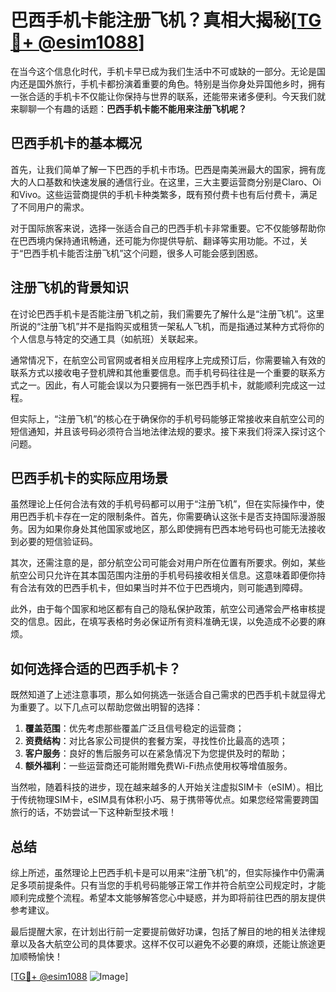 # 巴西手机卡能注册飞机？真相大揭秘[[TG💪+ @esim1088](https://t.me/s/esim1088)]

在当今这个信息化时代，手机卡早已成为我们生活中不可或缺的一部分。无论是国内还是国外旅行，手机卡都扮演着重要的角色。特别是当你身处异国他乡时，拥有一张合适的手机卡不仅能让你保持与世界的联系，还能带来诸多便利。今天我们就来聊聊一个有趣的话题：**巴西手机卡能不能用来注册飞机呢？**

## 巴西手机卡的基本概况

首先，让我们简单了解一下巴西的手机卡市场。巴西是南美洲最大的国家，拥有庞大的人口基数和快速发展的通信行业。在这里，三大主要运营商分别是Claro、Oi和Vivo。这些运营商提供的手机卡种类繁多，既有预付费卡也有后付费卡，满足了不同用户的需求。

对于国际旅客来说，选择一张适合自己的巴西手机卡非常重要。它不仅能够帮助你在巴西境内保持通讯畅通，还可能为你提供导航、翻译等实用功能。不过，关于“巴西手机卡能否注册飞机”这个问题，很多人可能会感到困惑。

## 注册飞机的背景知识

在讨论巴西手机卡是否能注册飞机之前，我们需要先了解什么是“注册飞机”。这里所说的“注册飞机”并不是指购买或租赁一架私人飞机，而是指通过某种方式将你的个人信息与特定的交通工具（如航班）关联起来。

通常情况下，在航空公司官网或者相关应用程序上完成预订后，你需要输入有效的联系方式以接收电子登机牌和其他重要信息。而手机号码往往是一个重要的联系方式之一。因此，有人可能会误以为只要拥有一张巴西手机卡，就能顺利完成这一过程。

但实际上，“注册飞机”的核心在于确保你的手机号码能够正常接收来自航空公司的短信通知，并且该号码必须符合当地法律法规的要求。接下来我们将深入探讨这个问题。

## 巴西手机卡的实际应用场景

虽然理论上任何合法有效的手机号码都可以用于“注册飞机”，但在实际操作中，使用巴西手机卡存在一定的限制条件。首先，你需要确认这张卡是否支持国际漫游服务。因为如果你身处其他国家或地区，那么即使拥有巴西本地号码也可能无法接收到必要的短信验证码。

其次，还需注意的是，部分航空公司可能会对用户所在位置有所要求。例如，某些航空公司只允许在其本国范围内注册的手机号码接收相关信息。这意味着即便你持有合法有效的巴西手机卡，但如果当时并不位于巴西境内，则可能遇到障碍。

此外，由于每个国家和地区都有自己的隐私保护政策，航空公司通常会严格审核提交的信息。因此，在填写表格时务必保证所有资料准确无误，以免造成不必要的麻烦。

## 如何选择合适的巴西手机卡？

既然知道了上述注意事项，那么如何挑选一张适合自己需求的巴西手机卡就显得尤为重要了。以下几点可以帮助您做出明智的选择：

1. **覆盖范围**：优先考虑那些覆盖广泛且信号稳定的运营商；
2. **资费结构**：对比各家公司提供的套餐方案，寻找性价比最高的选项；
3. **客户服务**：良好的售后服务可以在紧急情况下为您提供及时的帮助；
4. **额外福利**：一些运营商还可能附赠免费Wi-Fi热点使用权等增值服务。

当然啦，随着科技的进步，现在越来越多的人开始关注虚拟SIM卡（eSIM）。相比于传统物理SIM卡，eSIM具有体积小巧、易于携带等优点。如果您经常需要跨国旅行的话，不妨尝试一下这种新型技术哦！

## 总结

综上所述，虽然理论上巴西手机卡是可以用来“注册飞机”的，但实际操作中仍需满足多项前提条件。只有当您的手机号码能够正常工作并符合航空公司规定时，才能顺利完成整个流程。希望本文能够解答您心中疑惑，并为即将前往巴西的朋友提供参考建议。

最后提醒大家，在计划出行前一定要提前做好功课，包括了解目的地的相关法律规章以及各大航空公司的具体要求。这样不仅可以避免不必要的麻烦，还能让旅途更加顺畅愉快！

[[TG💪+ @esim1088](https://t.me/s/esim1088) ![Image](https://i.postimg.cc/4NQfJmqS/Snipaste-2025-05-13-00-14-12.png)]